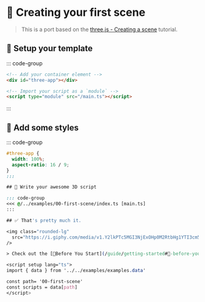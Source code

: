 # 🌄 Creating your first scene

<ThreeAppExample :path :scripts />

> This is a port based on the [three.js - Creating a scene](https://threejs.org/manual/#en/creating-a-scene) tutorial.

## 📝 Setup your template

::: code-group
```html [index.html]
<!-- Add your container element -->
<div id="three-app"></div>

<!-- Import your script as a `module` -->
<script type="module" src="/main.ts"></script>
```
:::

## 🎨 Add some styles

::: code-group
```css [styles.css]
#three-app {
  width: 100%;
  aspect-ratio: 16 / 9;
}
:::

## 📜 Write your awesome 3D script

::: code-group
<<< @/../examples/00-first-scene/index.ts [main.ts]
:::

## ✅ That's pretty much it.

<img class="rounded-lg"
  src="https://i.giphy.com/media/v1.Y2lkPTc5MGI3NjExOHp0M2RtbHg1YTI3cm5rd3d5bjNmMTY5emZkeTEzZW0yNzhtcmx5MiZlcD12MV9pbnRlcm5hbF9naWZfYnlfaWQmY3Q9Zw/ui1hpJSyBDWlG/giphy.gif"
/>

> Check out the [🚦Before You Start](/guide/getting-started#🚦-before-you-start) section and the available [examples](/examples/basic-demo) for inspiration and useful resources.

<script setup lang="ts">
import { data } from '../../examples/examples.data'

const path= '00-first-scene'
const scripts = data[path]
</script>
